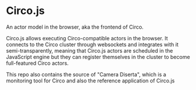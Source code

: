 # Circo.js

An actor model in the browser, aka the frontend of Circo.

Circo.js allows executing Circo-compatible actors in the browser. It connects to the Circo cluster through websockets and integrates with it semi-transparently, meaning that Circo.js actors are scheduled in the JavaScript engine but they can register themselves in the cluster to become full-featured Circo actors.

This repo also contains the source of "Camera Diserta", which is a monitoring tool for Circo and also the reference application of Circo.js
